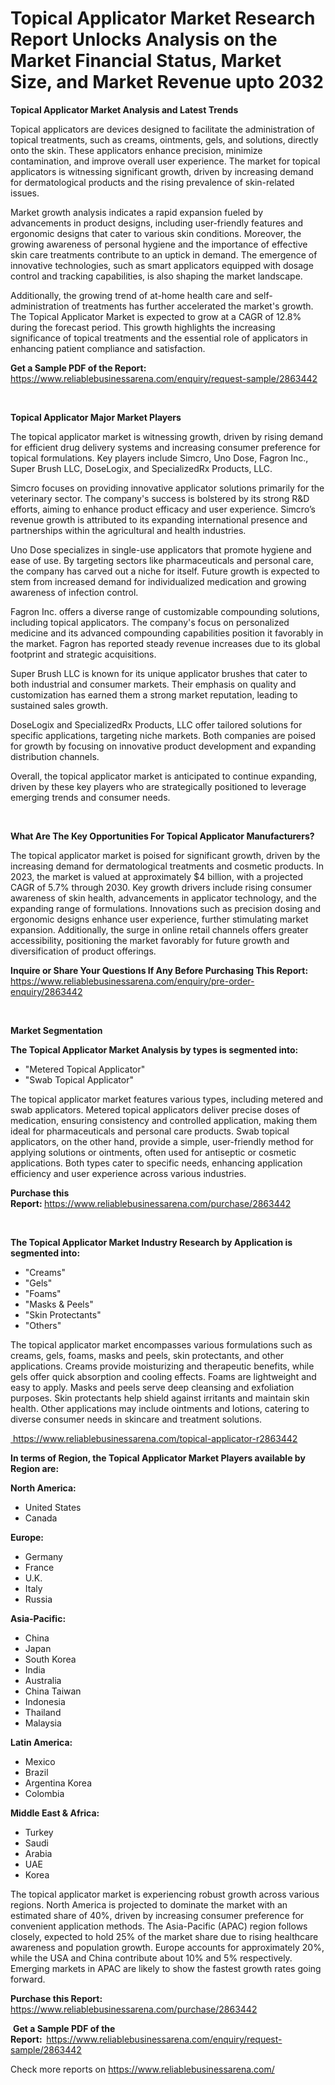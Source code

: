 <p><h1>Topical Applicator Market Research Report Unlocks Analysis on the Market Financial Status, Market Size, and Market Revenue upto 2032</h1></p><p><strong>Topical Applicator Market Analysis and Latest Trends</strong></p>
<p><p>Topical applicators are devices designed to facilitate the administration of topical treatments, such as creams, ointments, gels, and solutions, directly onto the skin. These applicators enhance precision, minimize contamination, and improve overall user experience. The market for topical applicators is witnessing significant growth, driven by increasing demand for dermatological products and the rising prevalence of skin-related issues.</p><p>Market growth analysis indicates a rapid expansion fueled by advancements in product designs, including user-friendly features and ergonomic designs that cater to various skin conditions. Moreover, the growing awareness of personal hygiene and the importance of effective skin care treatments contribute to an uptick in demand. The emergence of innovative technologies, such as smart applicators equipped with dosage control and tracking capabilities, is also shaping the market landscape.</p><p>Additionally, the growing trend of at-home health care and self-administration of treatments has further accelerated the market's growth. The Topical Applicator Market is expected to grow at a CAGR of 12.8% during the forecast period. This growth highlights the increasing significance of topical treatments and the essential role of applicators in enhancing patient compliance and satisfaction.</p></p>
<p><strong>Get a Sample PDF of the Report:&nbsp;</strong> <a href="https://www.reliablebusinessarena.com/enquiry/request-sample/2863442?utm_campaign=2517&utm_medium=2&utm_source=Github&utm_content=ia&utm_term=12032025&utm_id=topical-applicator">https://www.reliablebusinessarena.com/enquiry/request-sample/2863442</a></p>
<p>&nbsp;</p>
<p><strong>Topical Applicator Major Market Players</strong></p>
<p><p>The topical applicator market is witnessing growth, driven by rising demand for efficient drug delivery systems and increasing consumer preference for topical formulations. Key players include Simcro, Uno Dose, Fagron Inc., Super Brush LLC, DoseLogix, and SpecializedRx Products, LLC.</p><p>Simcro focuses on providing innovative applicator solutions primarily for the veterinary sector. The company's success is bolstered by its strong R&D efforts, aiming to enhance product efficacy and user experience. Simcro’s revenue growth is attributed to its expanding international presence and partnerships within the agricultural and health industries.</p><p>Uno Dose specializes in single-use applicators that promote hygiene and ease of use. By targeting sectors like pharmaceuticals and personal care, the company has carved out a niche for itself. Future growth is expected to stem from increased demand for individualized medication and growing awareness of infection control.</p><p>Fagron Inc. offers a diverse range of customizable compounding solutions, including topical applicators. The company's focus on personalized medicine and its advanced compounding capabilities position it favorably in the market. Fagron has reported steady revenue increases due to its global footprint and strategic acquisitions.</p><p>Super Brush LLC is known for its unique applicator brushes that cater to both industrial and consumer markets. Their emphasis on quality and customization has earned them a strong market reputation, leading to sustained sales growth.</p><p>DoseLogix and SpecializedRx Products, LLC offer tailored solutions for specific applications, targeting niche markets. Both companies are poised for growth by focusing on innovative product development and expanding distribution channels.</p><p>Overall, the topical applicator market is anticipated to continue expanding, driven by these key players who are strategically positioned to leverage emerging trends and consumer needs.</p></p>
<p>&nbsp;</p>
<p><strong>What Are The Key Opportunities For Topical Applicator Manufacturers?</strong></p>
<p><p>The topical applicator market is poised for significant growth, driven by the increasing demand for dermatological treatments and cosmetic products. In 2023, the market is valued at approximately $4 billion, with a projected CAGR of 5.7% through 2030. Key growth drivers include rising consumer awareness of skin health, advancements in applicator technology, and the expanding range of formulations. Innovations such as precision dosing and ergonomic designs enhance user experience, further stimulating market expansion. Additionally, the surge in online retail channels offers greater accessibility, positioning the market favorably for future growth and diversification of product offerings.</p></p>
<p><strong>Inquire or Share Your Questions If Any Before Purchasing This Report:</strong> <a href="https://www.reliablebusinessarena.com/enquiry/pre-order-enquiry/2863442?utm_campaign=2517&utm_medium=2&utm_source=Github&utm_content=ia&utm_term=12032025&utm_id=topical-applicator">https://www.reliablebusinessarena.com/enquiry/pre-order-enquiry/2863442</a></p>
<p>&nbsp;</p>
<p><strong>Market Segmentation</strong></p>
<p><strong>The Topical Applicator Market Analysis by types is segmented into:</strong></p>
<p><ul><li>"Metered Topical Applicator"</li><li>"Swab Topical Applicator"</li></ul></p>
<p><p>The topical applicator market features various types, including metered and swab applicators. Metered topical applicators deliver precise doses of medication, ensuring consistency and controlled application, making them ideal for pharmaceuticals and personal care products. Swab topical applicators, on the other hand, provide a simple, user-friendly method for applying solutions or ointments, often used for antiseptic or cosmetic applications. Both types cater to specific needs, enhancing application efficiency and user experience across various industries.</p></p>
<p><strong>Purchase this Report:&nbsp;</strong><a href="https://www.reliablebusinessarena.com/purchase/2863442?utm_campaign=2517&utm_medium=2&utm_source=Github&utm_content=ia&utm_term=12032025&utm_id=topical-applicator">https://www.reliablebusinessarena.com/purchase/2863442</a></p>
<p>&nbsp;</p>
<p><strong>The Topical Applicator Market Industry Research by Application is segmented into:</strong></p>
<p><ul><li>"Creams"</li><li>"Gels"</li><li>"Foams"</li><li>"Masks & Peels"</li><li>"Skin Protectants"</li><li>"Others"</li></ul></p>
<p><p>The topical applicator market encompasses various formulations such as creams, gels, foams, masks and peels, skin protectants, and other applications. Creams provide moisturizing and therapeutic benefits, while gels offer quick absorption and cooling effects. Foams are lightweight and easy to apply. Masks and peels serve deep cleansing and exfoliation purposes. Skin protectants help shield against irritants and maintain skin health. Other applications may include ointments and lotions, catering to diverse consumer needs in skincare and treatment solutions.</p></p>
<p><a href="https://www.reliablebusinessarena.com/topical-applicator-r2863442?utm_campaign=2517&utm_medium=2&utm_source=Github&utm_content=ia&utm_term=12032025&utm_id=topical-applicator">&nbsp;https://www.reliablebusinessarena.com/topical-applicator-r2863442</a></p>
<p><strong>In terms of Region, the Topical Applicator Market Players available by Region are:</strong></p>
<p>
    <p> <strong> North America: </strong>
        <ul>
            <li>United States</li>
            <li>Canada</li>
        </ul>
        </p> 
    <p> <strong> Europe: </strong>
        <ul>
            <li>Germany</li>
            <li>France</li>
            <li>U.K.</li>
            <li>Italy</li>
            <li>Russia</li>
        </ul>
        </p> 
    <p> <strong> Asia-Pacific: </strong>
        <ul>
            <li>China</li>
            <li>Japan</li>
            <li>South Korea</li>
            <li>India</li>
            <li>Australia</li>
            <li>China Taiwan</li>
            <li>Indonesia</li>
            <li>Thailand</li>
            <li>Malaysia</li>
        </ul>
        </p> 
    <p> <strong> Latin America: </strong>
        <ul>
            <li>Mexico</li>
            <li>Brazil</li>
            <li>Argentina Korea</li>
            <li>Colombia</li>
        </ul>
        </p> 
    <p> <strong> Middle East & Africa: </strong>
        <ul>
            <li>Turkey</li>
            <li>Saudi</li>
            <li>Arabia</li>
            <li>UAE</li>
            <li>Korea</li>
        </ul>
    </p>
    </p>
<p><p>The topical applicator market is experiencing robust growth across various regions. North America is projected to dominate the market with an estimated share of 40%, driven by increasing consumer preference for convenient application methods. The Asia-Pacific (APAC) region follows closely, expected to hold 25% of the market share due to rising healthcare awareness and population growth. Europe accounts for approximately 20%, while the USA and China contribute about 10% and 5% respectively. Emerging markets in APAC are likely to show the fastest growth rates going forward.</p></p>
<p><strong>Purchase this Report: </strong><a href="https://www.reliablebusinessarena.com/purchase/2863442?utm_campaign=2517&utm_medium=2&utm_source=Github&utm_content=ia&utm_term=12032025&utm_id=topical-applicator">https://www.reliablebusinessarena.com/purchase/2863442</a></p>
<p>&nbsp;<strong>Get a Sample PDF of the Report:&nbsp;&nbsp;</strong><a href="https://www.reliablebusinessarena.com/enquiry/request-sample/2863442?utm_campaign=2517&utm_medium=2&utm_source=Github&utm_content=ia&utm_term=12032025&utm_id=topical-applicator">https://www.reliablebusinessarena.com/enquiry/request-sample/2863442</a></p>
<p><strong></strong></p>
<p>Check more reports on <a href="https://www.reliablebusinessarena.com/?utm_campaign=2517&utm_medium=2&utm_source=Github&utm_content=ia&utm_term=12032025&utm_id=topical-applicator">https://www.reliablebusinessarena.com/</a></p>